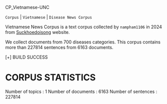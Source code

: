  CP_Vietnamese-UNC

`Corpus` | `Vietnamese` | `Disease News Corpus`

Vietnamese News Corpus is a text corpus collected by `nampham1106` in 2024 from [Suckhoedoisong](https://suckhoedoisong.vn/tra-cuu-benh.htm) website.

We collect documents from 700 diseases categories.
This corpus contains more than 227814 sentences from 6163 documents.


[+] BUILD SUCCESS

# CORPUS STATISTICS
Number of topics    : 1
Number of documents : 6163
Number of sentences : 227814
